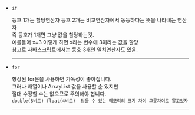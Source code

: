  - `if`
     
      등호 1개는 할당연산자  등호 2개는 비교연산자에서 동등하다는 뜻을 나타내는 연산자 <br>
      즉 등호가 1개면 그냥 값을 할당하는것. <br>
      예를들어 x=3 이렇게 하면 x라는 변수에 3이라는 값을 할당 <br>
      참고로 자바스크립트에서는 등호 3개인 일치연산자도 있음.
      <hr>
 - `for`
      
      향상된 for문을 사용하면 가독성이 좋아집니다. <br>
      그러나 배열이나 ArrayList 값을 사용할 순 있지만 <br>
      절대 수정할 수는 없으므로 주의해야 합니다.<br>
      `double(8비트) float(4비트) 
      담을 수 있는 메모리의 크기 차이 그릇차이로 알고있자 `
      <hr>
